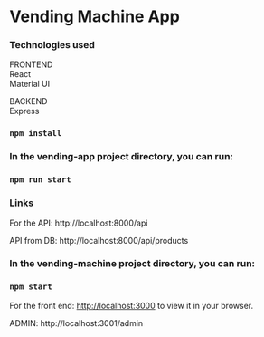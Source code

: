 # Vending Machine App 

### Technologies used

FRONTEND  
React  
Material UI  

BACKEND  
Express  

### `npm install`

### In the vending-app project directory, you can run:

### `npm run start`

### Links 

For the API: http://localhost:8000/api

API from DB: http://localhost:8000/api/products

### In the vending-machine project directory, you can run:

### `npm start`

For the front end: [http://localhost:3000](http://localhost:3000) to view it in your browser.  

ADMIN: http://localhost:3001/admin